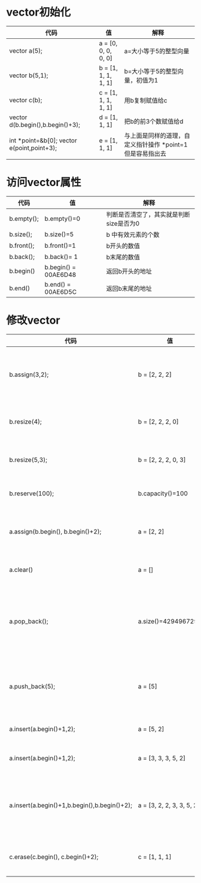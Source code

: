 # vector初始化

| 代码 | 值 | 解释 |
| ---- | ---- | ---- |
|vector<int> a(5);  |  a = [0, 0, 0, 0, 0] | a=大小等于5的整型向量|
|vector<int> b(5,1);  |  b = [1, 1, 1, 1, 1] | b=大小等于5的整型向量，初值为1|
|vector<int> c(b);  |  c = [1, 1, 1, 1, 1] | 用b复制赋值给c|
|vector<int> d(b.begin(),b.begin()+3);  |  d = [1, 1, 1] | 把b的前3个数赋值给d|
|int *point=&b[0]; vector<int> e(point,point+3);  |  e = [1, 1, 1] | 与上面是同样的道理，自定义指针操作 *point=1 但是容易指出去|



# 访问vector属性

| 代码 | 值 | 解释 |
| ---- | ---- | ---- |
|b.empty(); | b.empty()=0 | 判断是否清空了，其实就是判断size是否为0|
|b.size(); | b.size()=5 | b 中有效元素的个数|
|b.front(); | b.front()=1 | b开头的数值|
|b.back(); |b.back()= 1 | b末尾的数值|
|b.begin() | b.begin() = 00AE6D48  | 返回b开头的地址|
|b.end() | b.end() = 00AE6D5C  | 返回b末尾的地址|



# 修改vector
| 代码 | 值 | 解释 |
| ---- | ---- | ---- |
|b.assign(3,2);  |  b = [2, 2, 2] | 将b设置为大小为3,数值全是2的向量（此时b的capacity还是不变还是5）|
|b.resize(4);   |  b = [2, 2, 2, 0] | 将b的现有元素个数调至4个，多则删，少则补0|
|b.resize(5,3);   |  b = [2, 2, 2, 0, 3] | 将b的现有元素个数调至5个，多则删，少则补3|
|b.reserve(100);  | b.capacity()=100 | 将b的容量（capacity）扩充至100|
|a.assign(b.begin(), b.begin()+2);  |  a = [2, 2] | 将a设置为b向量前2个数,（此时b的capacity还是不变还是5）|
|a.clear()  |  a = [] | 清空(size为零，capacity不变)|
|a.pop_back(); | a.size()=4294967295 | 如果a是空向量认执行pop操作，a的size还是减1，等于八位0-1,没有空异常判断，此时a不为 空|
|a.push_back(5);  |  a = [5] | 在a末尾添加一个元素（因为上次a的size为-1，所以push了两次）|
|a.insert(a.begin()+1,2);  |  a = [5, 2] | 在a第一个元素a[0]后面插入2|
|a.insert(a.begin()+1,2);  |  a = [3, 3, 3, 5, 2] | 在a第一个元素a[0]前面插入3个3|
|a.insert(a.begin()+1,b.begin(),b.begin()+2);  |  a = [3, 2, 2, 3, 3, 5, 2] | 把b[0]到b[1]插入到a[0]后面。（b只要是连续存储的数据类型就行，数组，堆栈...）|
|c.erase(c.begin(), c.begin()+2);  |  c = [1, 1, 1] | 删除c[0]~c[1]的元素(2个元素)|
